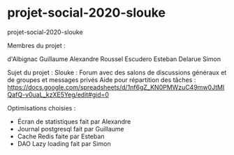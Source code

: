 # projet-social-2020-slouke
projet-social-2020-slouke

Membres du projet :

d'Albignac Guillaume
Alexandre Roussel
Escudero Esteban
Delarue Simon


Sujet du projet : 
Slouke : Forum avec des salons de discussions généraux et de groupes et messages privés
Aide pour répartition des tâches : https://docs.google.com/spreadsheets/d/1nf6gZ_KN0PMWzuC49mw0JtMIQafQ-v0uaL_kzXE5Yeg/edit#gid=0

Optimisations choisies :
- Écran de statistiques fait par Alexandre
- Journal postgresql fait par Guillaume
- Cache Redis faite par Esteban
- DAO Lazy loading fait par Simon
